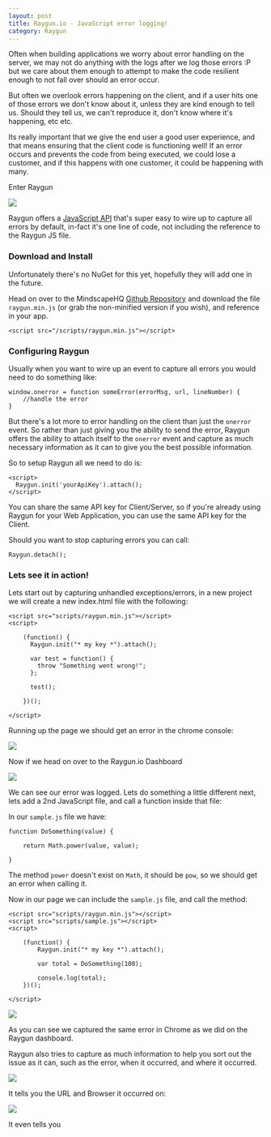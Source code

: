 ```yaml
---
layout: post
title: Raygun.io - JavaScript error logging!
category: Raygun
---
```


Often when building applications we worry about error handling on the server, we may not do anything with the logs after we log those errors :P but we care about them enough to attempt to make the code resilient enough to not fall over should an error occur. 

But often we overlook errors happening on the client, and if a user hits one of those errors we don't know about it, unless they are kind enough to tell us. Should they tell us, we can't reproduce it, don't know where it's happening, etc etc.

Its really important that we give the end user a good user experience, and that means ensuring that the client code is functioning well! If an error occurs and prevents the code from being executed, we could lose a customer, and if this happens with one customer, it could be happening with many.

Enter Raygun

![](/images/raygun-javascript-1.png)

Raygun offers a [JavaScript API](https://github.com/MindscapeHQ/raygun4js) that's super easy to wire up to capture all errors by default, in-fact it's one line of code, not including the reference to the Raygun JS file.

### Download and Install
Unfortunately there's no NuGet for this yet, hopefully they will add one in the future. 

Head on over to the MindscapeHQ [Github Repository](https://github.com/MindscapeHQ/raygun4js/tree/master/dist) and download the file `raygun.min.js` (or grab the non-minified version if you wish), and reference in your app. 

	<script src="/scripts/raygun.min.js"></script>

### Configuring Raygun
Usually when you want to wire up an event to capture all errors you would need to do something like:

	window.onerror = function someError(errorMsg, url, lineNumber) {
	    //handle the error
	}

But there's a lot more to error handling on the client than just the `onerror` event. So rather than just giving you the ability to send the error, Raygun offers the ability to attach itself to the `onerror` event and capture as much necessary information as it can to give you the best possible information.

So to setup Raygun all we need to do is:

	<script>
	  Raygun.init('yourApiKey').attach();
	</script>

You can share the same API key for Client/Server, so if you're already using Raygun for your Web Application, you can use the same API key for the Client. 

Should you want to stop capturing errors you can call:

	Raygun.detach();

### Lets see it in action!

Lets start out by capturing unhandled exceptions/errors, in a new project we will create a new index.html file with the following:

	<script src="scripts/raygun.min.js"></script>
	<script>
	
		(function() {
		  Raygun.init("* my key *").attach();
		
		  var test = function() {
		    throw "Something went wrong!";
		  };
		
		  test();
		
		})();
	
	</script>

Running up the page we should get an error in the chrome console:

![](/images/raygun-javascript-2.png)

Now if we head on over to the Raygun.io Dashboard

![](/images/raygun-javascript-3.png)

We can see our error was logged. Lets do something a little different next, lets add a 2nd JavaScript file, and call a function inside that file:

In our `sample.js` file we have:

	function DoSomething(value) {
	
	    return Math.power(value, value);
	
	}

The method `power` doesn't exist on `Math`, it should be `pow`, so we should get an error when calling it. 

Now in our page we can include the `sample.js` file, and call the method:

	<script src="scripts/raygun.min.js"></script>
	<script src="scripts/sample.js"></script>
	<script>
	
		(function() {
			Raygun.init("* my key *").attach();
			
			var total = DoSomething(100);
			
			console.log(total);		
		})();
	
	</script>

![](/images/raygun-javascript-4.png)

As you can see we captured the same error in Chrome as we did on the Raygun dashboard.

Raygun also tries to capture as much information to help you sort out the issue as it can, such as the error, when it occurred, and where it occurred. 

![](/images/raygun-javascript-6.png)

It tells you the URL and Browser it occurred on:

![](/images/raygun-javascript-5.png)

It even tells you 